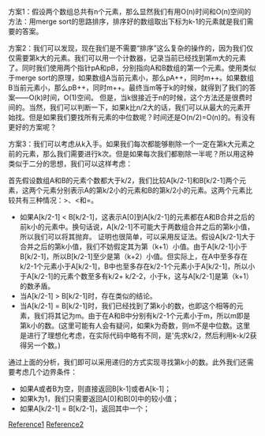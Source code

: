 
方案1：假设两个数组总共有n个元素，那么显然我们有用O(n)时间和O(n)空间的方法：用merge sort的思路排序，排序好的数组取出下标为k-1的元素就是我们需要的答案。

方案2：我们可以发现，现在我们是不需要“排序”这么复杂的操作的，因为我们仅仅需要第k大的元素。我们可以用一个计数器，记录当前已经找到第m大的元素了。同时我们使用两个指针pA和pB，分别指向A和B数组的第一个元素。使用类似于merge sort的原理，如果数组A当前元素小，那么pA++，同时m++。如果数组B当前元素小，那么pB++，同时m++。最终当m等于k的时候，就得到了我们的答案——O(k)时间，O(1)空间。
但是，当k很接近于n的时候，这个方法还是很费时间的。当然，我们可以判断一下，如果k比n/2大的话，我们可以从最大的元素开始找。但是如果我们要找所有元素的中位数呢？时间还是O(n/2)=O(n)的。有没有更好的方案呢？

方案3：我们可以考虑从k入手。如果我们每次都能够剔除一个一定在第k大元素之前的元素，那么我们需要进行k次。但是如果每次我们都剔除一半呢？所以用这种类似于二分的思想，我们可以这样考虑：

首先假设数组A和B的元素个数都大于k/2，我们比较A[k/2-1]和B[k/2-1]两个元素，这两个元素分别表示A的第k/2小的元素和B的第k/2小的元素。这两个元素比较共有三种情况：>、<和=。
 - 如果A[k/2-1] < B[k/2-1]，这表示A[0]到A[k/2-1]的元素都在A和B合并之后的前k小的元素中。换句话说，A[k/2-1]不可能大于两数组合并之后的第k小值，所以我们可以将其抛弃。
证明也很简单，可以采用反证法。假设A[k/2-1]大于合并之后的第k小值，我们不妨假定其为第（k+1）小值。由于A[k/2-1]小于B[k/2-1]，所以B[k/2-1]至少是第（k+2）小值。但实际上，在A中至多存在k/2-1个元素小于A[k/2-1]，B中也至多存在k/2-1个元素小于A[k/2-1]，所以小于A[k/2-1]的元素个数至多有k/2+ k/2-2，小于k，这与A[k/2-1]是第（k+1）的数矛盾。
 - 当A[k/2-1] > B[k/2-1]时，存在类似的结论。
 - 当A[k/2-1] = B[k/2-1]时，我们已经找到了第k小的数，也即这个相等的元素，我们将其记为m。由于在A和B中分别有k/2-1个元素小于m，所以m即是第k小的数。(这里可能有人会有疑问，如果k为奇数，则m不是中位数。这里是进行了理想化考虑，在实际代码中略有不同，是'先求k/2，然后利用k-k/2获得另一个数。)

通过上面的分析，我们即可以采用递归的方式实现寻找第k小的数。此外我们还需要考虑几个边界条件：
 - 如果A或者B为空，则直接返回B[k-1]或者A[k-1]；
 - 如果k为1，我们只需要返回A[0]和B[0]中的较小值；
 - 如果A[k/2-1] = B[k/2-1]，返回其中一个；

[Reference1](http://blog.csdn.net/zxzxy1988/article/details/8587244)
[Reference2](http://articles.leetcode.com/find-k-th-smallest-element-in-union-of/)


